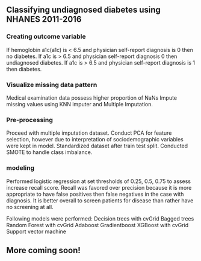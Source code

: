 ## Classifying undiagnosed diabetes using NHANES 2011-2016

### Creating outcome variable
If hemoglobin a1c(a1c) is < 6.5 and physician self-report diagnosis is 0 then no diabetes.
If a1c is > 6.5 and physician self-report diagnosis 0 then undiagnosed diabetes.
If a1c is > 6.5 and physician self-report diagnosis is 1 then diabetes.

### Visualize missing data pattern
Medical examination data possess higher proportion of NaNs
Impute missing values using KNN imputer and Multiple Imputation.

### Pre-processing
Proceed with multiple imputation dataset.
Conduct PCA for feature selection, however due to interpretation of sociodemographic variables were kept in model.
Standardized dataset after train test split.
Conducted SMOTE to handle class imbalance.

### modeling
Performed logistic regression at set thresholds of 0.25, 0.5, 0.75 to assess increase recall score.
Recall was favored over precision because it is more appropriate to have false positives then false negatives in the case with diagnosis. It is better overall to screen patients for disease than rather have no screening at all.

Following models were performed:
Decision trees with cvGrid
Bagged trees
Random Forest with cvGrid
Adaboost
Gradientboost
XGBoost with cvGrid
Support vector machine


## More coming soon!  
